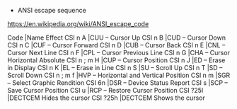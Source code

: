 * ANSI escape sequence

https://en.wikipedia.org/wiki/ANSI_escape_code

Code        |Name    Effect
CSI n A     |CUU – Cursor Up 
CSI n B     |CUD – Cursor Down
CSI n C     |CUF – Cursor Forward
CSI n D     |CUB – Cursor Back
CSI n E     |CNL – Cursor Next Line
CSI n F     |CPL – Cursor Previous Line
CSI n G     |CHA – Cursor Horizontal Absolute
CSI n ; m H |CUP – Cursor Position
CSI n J     |ED – Erase in Display
CSI n K     |EL – Erase in Line
CSI n S     |SU – Scroll Up 
CSI n T     |SD – Scroll Down
CSI n ; m f |HVP – Horizontal and Vertical Position
CSI n m     |SGR – Select Graphic Rendition
CSI 6n      |DSR – Device Status Report
CSI s       |SCP – Save Cursor Position
CSI u       |RCP – Restore Cursor Position 
CSI ?25l    |DECTCEM Hides the cursor
CSI ?25h    |DECTCEM Shows the cursor

